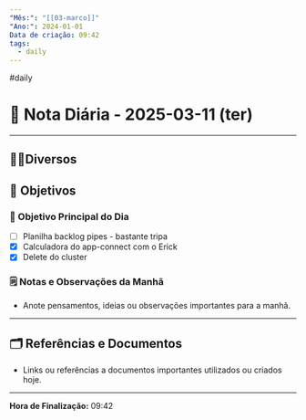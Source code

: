 ```yaml
---
"Mês:": "[[03-marco]]"
"Ano:": 2024-01-01
Data de criação: 09:42
tags:
  - daily
---
```

#daily
# 📅 Nota Diária - 2025-03-11 (ter)
---
## 🤝🏻Diversos

## 🌄 Objetivos
### 🎯 Objetivo Principal do Dia
- [ ] Planilha backlog pipes - bastante tripa  
- [x] Calculadora do app-connect com o Erick 
- [x] Delete do cluster

### 🗒️ Notas e Observações da Manhã
- Anote pensamentos, ideias ou observações importantes para a manhã.
---
## 🗂️ Referências e Documentos
- Links ou referências a documentos importantes utilizados ou criados hoje.

---

**Hora de Finalização:** 09:42
